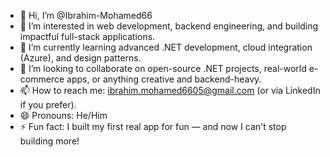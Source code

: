 - 👋 Hi, I’m @Ibrahim-Mohamed66  
- 👀 I’m interested in web development, backend engineering, and building impactful full-stack applications.  
- 🌱 I’m currently learning advanced .NET development, cloud integration (Azure), and design patterns.  
- 💞️ I’m looking to collaborate on open-source .NET projects, real-world e-commerce apps, or anything creative and backend-heavy.  
- 📫 How to reach me: ibrahim.mohamed6605@gmail.com (or via LinkedIn if you prefer).  
- 😄 Pronouns: He/Him  
- ⚡ Fun fact: I built my first real app for fun — and now I can't stop building more!


<!---
Ibrahim-Mohamed66/Ibrahim-Mohamed66 is a ✨ special ✨ repository because its `README.md` (this file) appears on your GitHub profile.
You can click the Preview link to take a look at your changes.
--->
